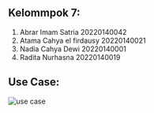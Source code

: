 ## Kelommpok 7:
1. Abrar Imam Satria 20220140042
2. Atama Cahya el firdausy 20220140021
3. Nadia Cahya Dewi 20220140001
4. Radita Nurhasna 20220140019

## Use Case:
![use case](https://github.com/user-attachments/assets/d7d026cf-0856-4ca1-aea9-9320e1cf88df)
